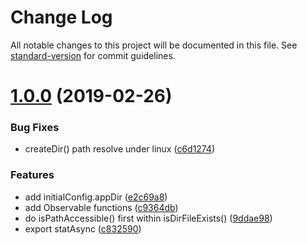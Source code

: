 # Change Log

All notable changes to this project will be documented in this file. See [standard-version](https://github.com/conventional-changelog/standard-version) for commit guidelines.

# [1.0.0](https://github.com/waitingsong/node-bankcard-reader/compare/v0.4.4...v1.0.0) (2019-02-26)


### Bug Fixes

* createDir() path resolve under linux ([c6d1274](https://github.com/waitingsong/node-bankcard-reader/commit/c6d1274))


### Features

* add initialConfig.appDir ([e2c69a8](https://github.com/waitingsong/node-bankcard-reader/commit/e2c69a8))
* add Observable functions ([c9364db](https://github.com/waitingsong/node-bankcard-reader/commit/c9364db))
* do isPathAccessible() first within isDirFileExists() ([9ddae98](https://github.com/waitingsong/node-bankcard-reader/commit/9ddae98))
* export statAsync ([c832590](https://github.com/waitingsong/node-bankcard-reader/commit/c832590))
